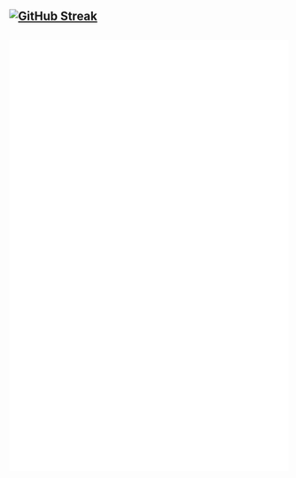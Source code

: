 [![GitHub Streak](https://streak-stats.demolab.com?user=acuervoa&theme=highcontrast&border_radius=10&locale=es&background=45%2CEB0000%2C170808)](https://git.io/streak-stats)
---
![Metrics](https://github.com/acuervoa/acuervoa/blob/master/github-metrics.svg)
---
<div id="code-element"></div>
<script src="https://unpkg.com/axios/dist/axios.min.js"></script>
<script>
      axios({
      method: 'get',
      url: 'https://raw.githubusercontent.com/iotify/nsim-examples/master/functional-testing/alarm-server.js'
       })
      .then(function (response) {
         document.getElementById("code-element").innerHTML = response.data;
      });
</script>
